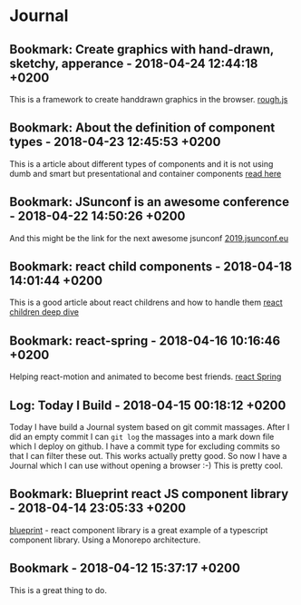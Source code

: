 # Journal


## Bookmark: Create graphics with hand-drawn, sketchy, apperance - 2018-04-24 12:44:18 +0200

 This is a framework to create handdrawn graphics in the browser. [rough.js](http://roughjs.com/)
 

## Bookmark: About the definition of component types - 2018-04-23 12:45:53 +0200

 This is a article about different types of components and it is not using dumb and smart but
presentational and container components [read
here](https://medium.com/@dan_abramov/smart-and-dumb-components-7ca2f9a7c7d0)
 

## Bookmark: JSunconf is an awesome conference - 2018-04-22 14:50:26 +0200

 And this might be the link for the next awesome jsunconf
[2019.jsunconf.eu](https://2019.jsunconf.eu)
 

## Bookmark: react child components - 2018-04-18 14:01:44 +0200

 This is a good article about react childrens and how to handle them [react children deep
dive](https://mxstbr.blog/2017/02/react-children-deepdive/)
 

## Bookmark: react-spring - 2018-04-16 10:16:46 +0200

 Helping react-motion and animated to become best friends. [react Spring](https://github.com/drcmda/react-spring)
 

## Log: Today I Build - 2018-04-15 00:18:12 +0200

 Today I have build a Journal system based on git commit massages. After I did an empty commit I can
`git log` the massages into a mark down file which I deploy on github. I have a commit type for
excluding commits so that I can filter these out. This works actually pretty good. So now I have a
Journal which I can use without opening a browser :-) This is pretty cool.
 

## Bookmark: Blueprint react JS component library - 2018-04-14 23:05:33 +0200

 [blueprint](http://blueprintjs.com/) - react component library is a great example of a typescript
component library. Using a Monorepo architecture.
 

## Bookmark - 2018-04-12 15:37:17 +0200

 This is a great thing to do.
 

